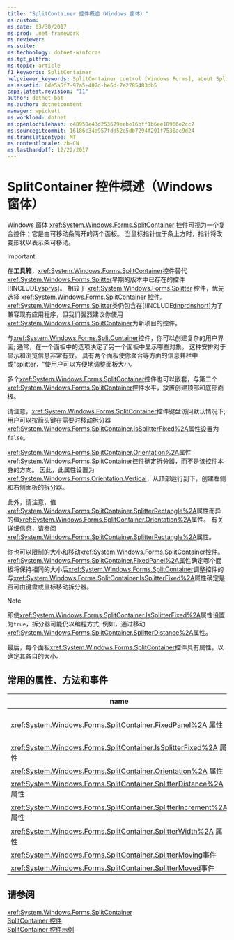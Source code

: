 ```yaml
---
title: "SplitContainer 控件概述（Windows 窗体）"
ms.custom: 
ms.date: 03/30/2017
ms.prod: .net-framework
ms.reviewer: 
ms.suite: 
ms.technology: dotnet-winforms
ms.tgt_pltfrm: 
ms.topic: article
f1_keywords: SplitContainer
helpviewer_keywords: SplitContainer control [Windows Forms], about SplitContainer control
ms.assetid: 6de5a5f7-97a5-402d-be6d-7e2785483db5
caps.latest.revision: "11"
author: dotnet-bot
ms.author: dotnetcontent
manager: wpickett
ms.workload: dotnet
ms.openlocfilehash: c48950e43d253679eebe16bff1b6ee18966e2cc7
ms.sourcegitcommit: 16186c34a957fdd52e5db7294f291f7530ac9d24
ms.translationtype: MT
ms.contentlocale: zh-CN
ms.lasthandoff: 12/22/2017
---
```

# <a name="splitcontainer-control-overview-windows-forms"></a>SplitContainer 控件概述（Windows 窗体）
Windows 窗体 <xref:System.Windows.Forms.SplitContainer> 控件可视为一个复合控件；它是由可移动条隔开的两个面板。 当鼠标指针位于条上方时，指针将改变形状以表示条可移动。  
  
> [!IMPORTANT]
>  在**工具箱**，<xref:System.Windows.Forms.SplitContainer>控件替代<xref:System.Windows.Forms.Splitter>早期的版本中已存在的控件[!INCLUDE[vsprvs](../../../../includes/vsprvs-md.md)]。 相较于 <xref:System.Windows.Forms.Splitter> 控件，优先选择 <xref:System.Windows.Forms.SplitContainer> 控件。 <xref:System.Windows.Forms.Splitter>类仍包含在[!INCLUDE[dnprdnshort](../../../../includes/dnprdnshort-md.md)]为了兼容现有应用程序，但我们强烈建议你使用<xref:System.Windows.Forms.SplitContainer>为新项目的控件。  
  
 与<xref:System.Windows.Forms.SplitContainer>控件，你可以创建复杂的用户界面; 通常，在一个面板中的选项决定了另一个面板中显示哪些对象。 这种安排对于显示和浏览信息非常有效。 具有两个面板使你聚合等方面的信息并栏中或"splitter，"使用户可以方便地调整面板大小。  
  
 多个<xref:System.Windows.Forms.SplitContainer>控件也可以嵌套，与第二个<xref:System.Windows.Forms.SplitContainer>控件水平，放置创建顶部和底部面板。  
  
 请注意，<xref:System.Windows.Forms.SplitContainer>控件键盘访问默认情况下; 用户可以按箭头键在需要时移动拆分器<xref:System.Windows.Forms.SplitContainer.IsSplitterFixed%2A>属性设置为`false`。  
  
 <xref:System.Windows.Forms.SplitContainer.Orientation%2A>属性<xref:System.Windows.Forms.SplitContainer>控件确定拆分器，而不是该控件本身的方向。 因此，此属性设置为<xref:System.Windows.Forms.Orientation.Vertical>，从顶部运行到下，创建左侧和右侧面板的拆分器。  
  
 此外，请注意，值<xref:System.Windows.Forms.SplitContainer.SplitterRectangle%2A>属性而异的值<xref:System.Windows.Forms.SplitContainer.Orientation%2A>属性。 有关详细信息，请参阅<xref:System.Windows.Forms.SplitContainer.SplitterRectangle%2A>属性。  
  
 你也可以限制的大小和移动<xref:System.Windows.Forms.SplitContainer>控件。 <xref:System.Windows.Forms.SplitContainer.FixedPanel%2A>属性确定哪个面板将保持相同的大小后<xref:System.Windows.Forms.SplitContainer>调整控件的与<xref:System.Windows.Forms.SplitContainer.IsSplitterFixed%2A>属性确定是否可由键盘或鼠标移动拆分器。  
  
> [!NOTE]
>  即使<xref:System.Windows.Forms.SplitContainer.IsSplitterFixed%2A>属性设置为`true`，拆分器可能仍以编程方式; 例如，通过移动<xref:System.Windows.Forms.SplitContainer.SplitterDistance%2A>属性。  
  
 最后，每个面板<xref:System.Windows.Forms.SplitContainer>控件具有属性，以确定其各自的大小。  
  
## <a name="commonly-used-properties-methods-and-events"></a>常用的属性、方法和事件  
  
|name|描述|  
|----------|-----------------|  
|<xref:System.Windows.Forms.SplitContainer.FixedPanel%2A> 属性|确定哪个面板将保持相同大小后<xref:System.Windows.Forms.SplitContainer>调整控件的。|  
|<xref:System.Windows.Forms.SplitContainer.IsSplitterFixed%2A> 属性|确定是否可以使用键盘或鼠标移动拆分器。|  
|<xref:System.Windows.Forms.SplitContainer.Orientation%2A> 属性|确定是否垂直或水平排列拆分器。|  
|<xref:System.Windows.Forms.SplitContainer.SplitterDistance%2A> 属性|确定以到可移动拆分条从左侧或右上边缘像素为单位的距离。|  
|<xref:System.Windows.Forms.SplitContainer.SplitterIncrement%2A> 属性|确定的最小距离，以像素为单位，用户可以移动拆分器。|  
|<xref:System.Windows.Forms.SplitContainer.SplitterWidth%2A> 属性|确定的粗细，以像素为单位，拆分器。|  
|<xref:System.Windows.Forms.SplitContainer.SplitterMoving>事件|当拆分器移动时发生。|  
|<xref:System.Windows.Forms.SplitContainer.SplitterMoved>事件|当拆分器移动时发生。|  
  
## <a name="see-also"></a>请参阅  
 <xref:System.Windows.Forms.SplitContainer>  
 [SplitContainer 控件](../../../../docs/framework/winforms/controls/splitcontainer-control-windows-forms.md)  
 [SplitContainer 控件示例](http://msdn.microsoft.com/en-us/9015fad0-7108-4d85-a83a-a72d038c4f65)
